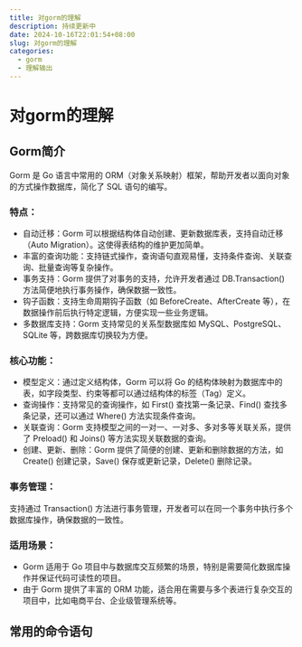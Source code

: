 ```yaml
---
title: 对gorm的理解
description: 持续更新中
date: 2024-10-16T22:01:54+08:00
slug: 对gorm的理解
categories:
  - gorm
  - 理解输出
---
```


# 对gorm的理解
## Gorm简介
Gorm 是 Go 语言中常用的 ORM（对象关系映射）框架，帮助开发者以面向对象的方式操作数据库，简化了 SQL 语句的编写。
### 特点：
* 自动迁移：Gorm 可以根据结构体自动创建、更新数据库表，支持自动迁移（Auto Migration）。这使得表结构的维护更加简单。
* 丰富的查询功能：支持链式操作，查询语句直观易懂，支持条件查询、关联查询、批量查询等复杂操作。
* 事务支持：Gorm 提供了对事务的支持，允许开发者通过 DB.Transaction() 方法简便地执行事务操作，确保数据一致性。
* 钩子函数：支持生命周期钩子函数（如 BeforeCreate、AfterCreate 等），在数据操作前后执行特定逻辑，方便实现一些业务逻辑。
* 多数据库支持：Gorm 支持常见的关系型数据库如 MySQL、PostgreSQL、SQLite 等，跨数据库切换较为方便。
### 核心功能：
* 模型定义：通过定义结构体，Gorm 可以将 Go 的结构体映射为数据库中的表，如字段类型、约束等都可以通过结构体的标签（Tag）定义。
* 查询操作：支持常见的查询操作，如 First() 查找第一条记录、Find() 查找多条记录，还可以通过 Where() 方法实现条件查询。
* 关联查询：Gorm 支持模型之间的一对一、一对多、多对多等关联关系，提供了 Preload() 和 Joins() 等方法实现关联数据的查询。
* 创建、更新、删除：Gorm 提供了简便的创建、更新和删除数据的方法，如 Create() 创建记录，Save() 保存或更新记录，Delete() 删除记录。
### 事务管理：
支持通过 Transaction() 方法进行事务管理，开发者可以在同一个事务中执行多个数据库操作，确保数据的一致性。
### 适用场景：
* Gorm 适用于 Go 项目中与数据库交互频繁的场景，特别是需要简化数据库操作并保证代码可读性的项目。
* 由于 Gorm 提供了丰富的 ORM 功能，适合用在需要与多个表进行复杂交互的项目中，比如电商平台、企业级管理系统等。

## 常用的命令语句
